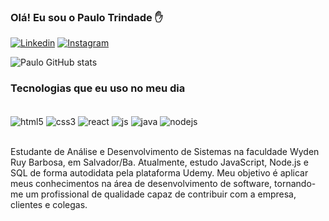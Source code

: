 ### Olá! Eu sou o Paulo Trindade ✋

[![Linkedin](https://img.shields.io/badge/LinkedIn-0077B5?style=for-the-badge&logo=linkedin&logoColor=white)](https://www.linkedin.com/in/paulotrindadee/)
[![Instagram](https://img.shields.io/badge/Instagram-E4405F?style=for-the-badge&logo=instagram&logoColor=white)](https://www.instagram.com/opaulotrindade/)

![Paulo GitHub stats](https://github-readme-stats.vercel.app/api?username=paulotrindadee&show_icons=true&theme=dracula)

### Tecnologias que eu uso no meu dia

<div style="display: inline_block"><br/>
<img  align="center" alt="html5" src="https://img.shields.io/badge/HTML5-E34F26?style=for-the-badge&logo=html5&logoColor=white" />
<img  align="center" alt="css3" src="https://img.shields.io/badge/CSS3-1572B6?style=for-the-badge&logo=css3&logoColor=white" />
<img  align="center" alt="react" src="https://img.shields.io/badge/React-20232A?style=for-the-badge&logo=react&logoColor=61DAFB" />
<img  align="center" alt="js" src="https://img.shields.io/badge/JavaScript-F7DF1E?style=for-the-badge&logo=javascript&logoColor=black" />
<img  align="center" alt="java" src="https://img.shields.io/badge/Java-ED8B00?style=for-the-badge&logo=java&logoColor=white" />
<img  align="center" alt="nodejs" src="https://img.shields.io/badge/Node.js-43853D?style=for-the-badge&logo=node.js&logoColor=white" />
</div><br/>


Estudante de Análise e Desenvolvimento de Sistemas na faculdade Wyden Ruy Barbosa, em Salvador/Ba. Atualmente, estudo JavaScript, Node.js e SQL de forma autodidata pela plataforma Udemy. Meu objetivo é aplicar meus conhecimentos na área de desenvolvimento de software, tornando-me um profissional de qualidade capaz de contribuir com a empresa, clientes e colegas.
